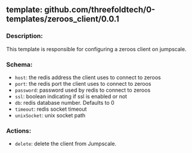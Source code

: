 ## template: github.com/threefoldtech/0-templates/zeroos_client/0.0.1

### Description:
This template is responsible for configuring a zeroos client on jumpscale.

### Schema:

- `host`: the redis address the client uses to connect to zeroos
- `port`: the redis port the client uses to connect to zeroos
- `password`: password used by redis to connect to zeroos
- `ssl`: boolean indicating if ssl is enabled or not
- `db`: redis database number. Defaults to 0
- `timeout`: redis socket timeout
- `unixSocket`: unix socket path

### Actions:
- `delete`: delete the client from Jumpscale.

